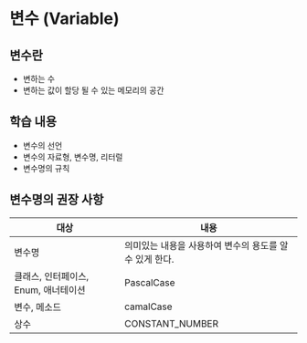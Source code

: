 # 변수 (Variable)

## 변수란

- 변하는 수
- 변하는 값이 할당 될 수 있는 메모리의 공간

## 학습 내용

- 변수의 선언
- 변수의 자료형, 변수명, 리터럴
- 변수명의 규칙

## 변수명의 권장 사항

|대상                          |내용                                       |
|-----------------------------|------------------------------------------|
|변수명                         |의미있는 내용을 사용하여 변수의 용도를 알 수 있게 한다.|
|클래스, 인터페이스, Enum, 애너테이션 |PascalCase                               |
|변수, 메소드                    |camalCase                                 |
|상수                          |CONSTANT_NUMBER                           |
